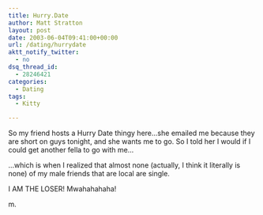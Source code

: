 ```yaml
---
title: Hurry.Date
author: Matt Stratton
layout: post
date: 2003-06-04T09:41:00+00:00
url: /dating/hurrydate
aktt_notify_twitter:
  - no
dsq_thread_id:
  - 28246421
categories:
  - Dating
tags:
  - Kitty

---
```

So my friend hosts a Hurry Date thingy here&#8230;she emailed me because they are short on guys tonight, and she wants me to go. So I told her I would if I could get another fella to go with me&#8230;

&#8230;which is when I realized that almost none (actually, I think it literally is none) of my male friends that are local are single.

I AM THE LOSER! Mwahahahaha!

m.